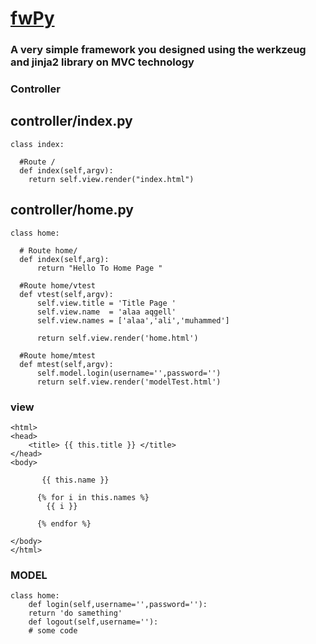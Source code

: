 # [fwPy](https://alaaprog.github.io/fwPy/)
### A very simple framework you designed using the werkzeug and jinja2 library on MVC technology

### Controller
controller/index.py
-------------------


	class index:

	  #Route /
	  def index(self,argv):
		return self.view.render("index.html")


controller/home.py
------------------

	class home:

	  # Route home/
	  def index(self,arg):
	      return "Hello To Home Page "

	  #Route home/vtest
	  def vtest(self,argv):
	      self.view.title = 'Title Page '
	      self.view.name  = 'alaa aqgell'
	      self.view.names = ['alaa','ali','muhammed']

	      return self.view.render('home.html')

	  #Route home/mtest
	  def mtest(self,argv):
	      self.model.login(username='',password='')
	      return self.view.render('modelTest.html')


### view 

	<html>
	<head>
		<title> {{ this.title }} </title>
	</head>
	<body>

		   {{ this.name }} 

		  {% for i in this.names %}
		    {{ i }}

		  {% endfor %}

	</body>
	</html>

### MODEL

	class home:
	    def login(self,username='',password=''):
		return 'do samething'
	    def logout(self,username=''):
		# some code 
